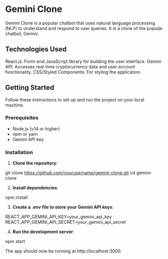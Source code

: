 # Gemini Clone

Gemini Clone is a popular chatbot that uses natural language processing (NLP) to understand and
respond to user queries. It is a clone of the popular chatbot, Gemini.

## Technologies Used

React.js: Front-end JavaScript library for building the user interface.
Gemini API: Accesses real-time cryptocurrency data and user account functionality.
CSS/Styled Components: For styling the application.

## Getting Started

Follow these instructions to set up and run the project on your local machine.

### Prerequisites

- Node.js (v14 or higher)
- npm or yarn
- Gemini API key

### Installation

1. **Clone the repository**:

git clone https://github.com/yourusername/gemini-clone.git
cd gemini-clone

2. **Install dependencies**:

npm install

3. **Create a .env file to store your Gemini API keys**:

REACT_APP_GEMINI_API_KEY=your_gemini_api_key
REACT_APP_GEMINI_API_SECRET=your_gemini_api_secret

4. **Run the development server**:

npm start

The app should now be running at http://localhost:3000.
